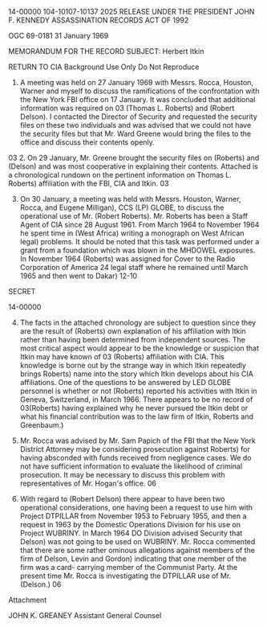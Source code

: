 14-00000
104-10107-10137 2025 RELEASE UNDER THE PRESIDENT JOHN F. KENNEDY ASSASSINATION RECORDS ACT OF 1992

OGC 69-0181
31 January 1969

MEMORANDUM FOR THE RECORD
SUBJECT: Herbert Itkin

RETURN TO CIA
Background Use Only
Do Not Reproduce

1. A meeting was held on 27 January 1969 with Messrs.
Rocca, Houston, Warner and myself to discuss the ramifications
of the confrontation with the New York FBI office on 17 January.
It was concluded that additional information was required on
03 (Thomas L. Roberts) and (Robert Delson). I contacted the Director
of Security and requested the security files on these two individuals
and was advised that we could not have the security files but that
Mr. Ward Greene would bring the files to the office and discuss
their contents openly.

03 2. On 29 January, Mr. Greene brought the security files
on (Roberts) and (Delson) and was most cooperative in explaining
their contents. Attached is a chronological rundown on the
pertinent information on Thomas L. Roberts) affiliation with
the FBI, CIA and Itkin.
03

3. On 30 January, a meeting was held with Messrs. Houston,
Warner, Rocca, and Eugene Milligan), CCS (LP) GLOBE, to discuss
the operational use of Mr. (Robert Roberts). Mr. Roberts has been a
Staff Agent of CIA since 28 August 1961. From March 1964 to
November 1964 he spent time in (West Africa) writing a monograph
on West African legal) problems. It should be noted that this
task was performed under a grant from a foundation which was
blown in the MHDOWEL exposures. In November 1964 (Roberts)
was assigned for Cover to the Radio Corporation of America 24
legal staff where he remained until March 1965 and then went
to Dakar)
12-10

SECRET

14-00000

4. The facts in the attached chronology are subject to
question since they are the result of (Roberts) own explanation of
his affiliation with Itkin rather than having been determined from
independent sources. The most critical aspect would appear to
be the knowledge or suspicion that Itkin may have known of
03 (Roberts) affiliation with CIA.
This knowledge is borne out by
the strange way in which Itkin repeatedly brings Roberts) name
into the story which Itkin develops about his CIA affiliations.
One of the questions to be answered by LED GLOBE personnel is
whether or not (Roberts) reported his activities with Itkin in Geneva,
Switzerland, in March 1966. There appears to be no record of
03(Roberts) having explained why he never pursued the Itkin debt or
what his financial contribution was to the law firm of Itkin, Roberts
and Greenbaum.)

5. Mr. Rocca was advised by Mr. Sam Papich of the FBI
that the New York District Attorney may be considering prosecution
against Roberts) for having absconded with funds received from
negligence cases. We do not have sufficient information to evaluate
the likelihood of criminal prosecution. It may be necessary to
discuss this problem with representatives of Mr. Hogan's office.
06

6. With regard to (Robert Delson) there appear to have been
two operational considerations, one having been a request to use
him with Project DTPILLAR from November 1953 to February
1955, and then a request in 1963 by the Domestic Operations
Division for his use on Project WUBRINY. In March 1964 DO
Division advised Security that Delson) was not going to be used
on WUBRINY. Mr. Rocca commented that there are some rather
ominous allegations against members of the firm of Delson, Levin
and Gordon) indicating that one member of the firm was a card-
carrying member of the Communist Party. At the present time
Mr. Rocca is investigating the DTPILLAR use of Mr. (Delson.)
06

Attachment

JOHN K. GREANEY
Assistant General Counsel
